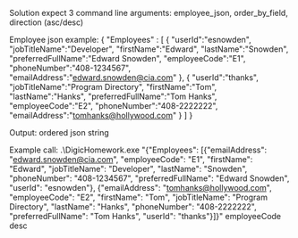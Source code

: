 Solution expect 3 command line arguments: employee_json, order_by_field, direction (asc/desc)

Employee json example:
{
  "Employees" : [
  {
  "userId":"esnowden",
  "jobTitleName":"Developer",
  "firstName":"Edward",
  "lastName":"Snowden",
  "preferredFullName":"Edward Snowden",
  "employeeCode":"E1",
  "phoneNumber":"408-1234567",
  "emailAddress":"edward.snowden@cia.com"
  },
  {
  "userId":"thanks",
  "jobTitleName":"Program Directory",
  "firstName":"Tom",
  "lastName":"Hanks",
  "preferredFullName":"Tom Hanks",
  "employeeCode":"E2",
  "phoneNumber":"408-2222222",
  "emailAddress":"tomhanks@hollywood.com"
  }
  ]
}

Output: ordered json string

Example call:
.\DigicHomework.exe "{\"Employees\": [{\"emailAddress\": \"edward.snowden@cia.com\", \"employeeCode\": \"E1\", \"firstName\": \"Edward\", \"jobTitleName\": \"Developer\", \"lastName\": \"Snowden\", \"phoneNumber\": \"408-1234567\", \"preferredFullName\": \"Edward Snowden\", \"userId\": \"esnowden\"}, {\"emailAddress\": \"tomhanks@hollywood.com\", \"employeeCode\": \"E2\", \"firstName\": \"Tom\", \"jobTitleName\": \"Program Directory\", \"lastName\": \"Hanks\", \"phoneNumber\": \"408-2222222\", \"preferredFullName\": \"Tom Hanks\", \"userId\": \"thanks\"}]}" employeeCode desc
